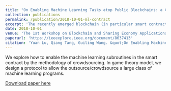```yaml
---
title: "On Enabling Machine Learning Tasks atop Public Blockchains: a Crowdsourcing Approach"
collection: publications
permalink: /publication/2018-10-01-ml-contract
excerpt: 'The recently emerged blockchain (in particular smart contract) technology offers an enticing opportunity for decentralized sharing economy. Machine learning can be one important subroutine in such a decentralized ecosystem. Unfortunately, machine learning programs are usually computational intensive as well as randomized, which fall into the inherent limitations of open blockchain where complex and randomized programs cannot be executed by the underlying nodes collectively. Given also the limitations of existing verifiable computing techniques, we propose a crowdsourcing idea from the game theoretic perspective to resolve the tension. We design a simple incentive mechanism so that the execution of a wide range of complex programs can be crowdsourced via the blockchain, and any false computing result could be deterred. In particular, our protocol works in the scenarios that there is no trusted third-party involved; Moreover, our protocol not only works in the classical model of non-colluding service providers, but also can tolerate any potential coalition up to n-1, where n is the total number of service providers. We also showcase how to use our protocol to crowdsource two typical kinds of machine learning tasks via open blockchain. We envision that our solution is not only promising to launch decentralized applications involving a wide range of machine learning programs, but also a stepping stone towards a general way to empowering intensive and randomized computations atop the open blockchain.'
date: 2018-10-01
venue: 'The 1st Workshop on Blockchain and Sharing Economy Applications (BlockSEA)'
paperurl: 'https://ieeexplore.ieee.org/document/8637413'
citation: 'Yuan Lu, Qiang Tang, Guiling Wang. &quot;On Enabling Machine Learning Tasks atop Public Blockchains.&quot; <i>Proc. IEEE ICDMW 2018</i>.'
---
```

We explore how to enable the machine learning subroutines in the smart contract by the methodology of crowdsourcing. 
In game theory model, we design a protocol to allow the outsource/crowdsource a large class of machine learning programs.

[Download paper here](https://ieeexplore.ieee.org/document/8637413)

